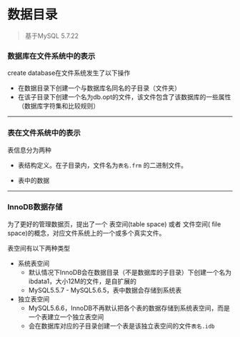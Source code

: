 # 数据目录

> 基于MySQL 5.7.22

### 数据库在文件系统中的表示

create database在文件系统发生了以下操作

- 在数据目录下创建一个与数据库名同名的子目录（文件夹）
- 在该子目录下创建一个名为db.opt的文件，该文件包含了该数据库的一些属性（数据库字符集和比较规则）

------

### 表在文件系统中的表示

表信息分为两种

- 表结构定义。在子目录内，文件名为`表名.frm` 的二进制文件。

- 表中的数据

------

### InnoDB数据存储

为了更好的管理数据页，提出了一个 表空间(table space) 或者 文件空间( file space)的概念，对应文件系统上的一个或多个真实文件。

表空间有以下两种类型

- 系统表空间
  - 默认情况下InnoDB会在数据目录（不是数据库的子目录）下创建一个名为ibdata1，大小12M的文件，是自扩展的
  - MySQL5.5.7 - MySQL5.6.5，表中数据会存储到系统表
- 独立表空间
  - MySQL5.6.6，InnoDB不再默认把各个表的数据存储到系统表空间，而是一个表建立一个独立表空间
  - 会在数据库对应的子目录创建一个表是该独立表空间的文件`表名.idb`
